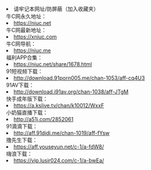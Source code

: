 <li>请牢记本网址/防屏蔽（加入收藏夹）</li>
牛C网永久地址：<li><a href="https://niuc.net" target="_blank" rel="noopener">https://niuc.net</a></li>
牛C网最新地址：<li><a href="https://xniuc.com" target="_blank" rel="noopener">https://xniuc.com</a></li>
牛C网导航：<li><a href="https://niuc.me" target="_blank" rel="noopener">https://niuc.me</a></li>
福利APP合集：<li><a href="https://niuc.net/share/1678.html" target="_blank" rel="noopener">https://niuc.net/share/1678.html</a></li>
91短视频下载：<li><a href="http://download.91porn005.me/chan-1053/aff-cq4U3" target="_blank" rel="noopener">http://download.91porn005.me/chan-1053/aff-cq4U3</a></li>
91AV下载：<li><a href="http://download.i91av.org/chan-1038/aff-JTgM" target="_blank" rel="noopener">http://download.i91av.org/chan-1038/aff-JTgM</a></li>
快手成年版下载：<li><a href="https://a.kslive.tv/chan/k10012/WxxF" target="_blank" rel="noopener">https://a.kslive.tv/chan/k10012/WxxF</a></li>
小奶猫直播下载：<li><a href="http://a51j.com/2852061" target="_blank" rel="noopener">http://a51j.com/2852061</a></li>
91滴滴下载：<li><a href="https://aff.91didi.me/chan-1019/aff-fYsw" target="_blank" rel="noopener">http://aff.91didi.me/chan-1019/aff-fYsw</a></li>
撸先生下载：<li><a href="https://aff.youseyun.net/c-1/a-fdW8/" target="_blank" rel="noopener">https://aff.youseyun.net/c-1/a-fdW8/</a></li>
嗨浪下载：<li><a href="https://vip.lusir024.com/c-1/a-bwEa/" target="_blank" rel="noopener">https://vip.lusir024.com/c-1/a-bwEa/</a></li>
